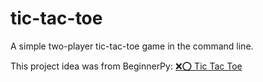# tic-tac-toe
A simple two-player tic-tac-toe game in the command line.

This project idea was from BeginnerPy: [❌⭕ Tic Tac Toe](https://github.com/beginnerpy-com/project-ideas/blob/main/projects/tic-tac-toe.md)
